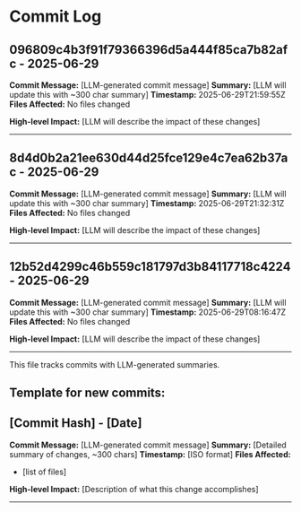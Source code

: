 # Commit Log


## 096809c4b3f91f79366396d5a444f85ca7b82afc - 2025-06-29
**Commit Message:** [LLM-generated commit message]
**Summary:** [LLM will update this with ~300 char summary]
**Timestamp:** 2025-06-29T21:59:55Z
**Files Affected:** 
No files changed

**High-level Impact:**
[LLM will describe the impact of these changes]

---

## 8d4d0b2a21ee630d44d25fce129e4c7ea62b37ac - 2025-06-29
**Commit Message:** [LLM-generated commit message]
**Summary:** [LLM will update this with ~300 char summary]
**Timestamp:** 2025-06-29T21:32:31Z
**Files Affected:** 
No files changed

**High-level Impact:**
[LLM will describe the impact of these changes]

---

## 12b52d4299c46b559c181797d3b84117718c4224 - 2025-06-29
**Commit Message:** [LLM-generated commit message]
**Summary:** [LLM will update this with ~300 char summary]
**Timestamp:** 2025-06-29T08:16:47Z
**Files Affected:** 
No files changed

**High-level Impact:**
[LLM will describe the impact of these changes]

---
This file tracks commits with LLM-generated summaries.

## Template for new commits:
## [Commit Hash] - [Date]
**Commit Message:** [LLM-generated commit message]
**Summary:** [Detailed summary of changes, ~300 chars]
**Timestamp:** [ISO format]
**Files Affected:** 
- [list of files]

**High-level Impact:**
[Description of what this change accomplishes]

---
